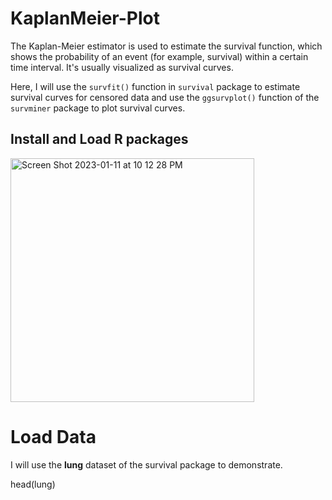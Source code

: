 # KaplanMeier-Plot

The Kaplan-Meier estimator is used to estimate the survival function, which shows the probability of an event (for example, survival) within a certain time interval. It's usually visualized as survival curves.

Here, I will use the `survfit()` function in `survival` package to estimate survival curves for censored data and use the `ggsurvplot()` function of the `survminer` package to plot survival curves.

## Install and Load R packages

  <img width="390" alt="Screen Shot 2023-01-11 at 10 12 28 PM" src="https://user-images.githubusercontent.com/100873921/211974903-838f53c0-58dd-486a-a99b-dca94e75e4e3.png">

# Load Data
I will use the **lung** dataset of the survival package to demonstrate.

head(lung) 



